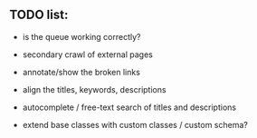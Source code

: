 
## TODO list:

  * is the queue working correctly?
  * secondary crawl of external pages

  * annotate/show the broken links
  * align the titles, keywords, descriptions
  * autocomplete / free-text search of titles and descriptions
  * extend base classes with custom classes / custom schema?
  
